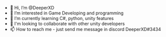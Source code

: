 - 👋 Hi, I’m @DeeperXD
- 👀 I’m interested in Game Developing and programming
- 🌱 I’m currently learning C#, python, unity features
- 💞️ I'm looking to collaborate with other unity developers
- 📫 How to reach me - just send me message in discord DeeperXD#3434

<!---
DeeperXD/DeeperXD is a ✨ special ✨ repository because its `README.md` (this file) appears on your GitHub profile.
You can click the Preview link to take a look at your changes.
--->
